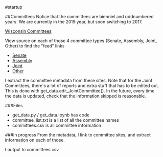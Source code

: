 #startup

##Committees
Notice that the committees are bienniel and oddnumbered years. We are currently in the 2015 year, but soon switching to 2017.

[Wisconsin Committees](http://docs.legis.wisconsin.gov/2015/committees)

View source on each of those 4 committee types (Senate, Assembly, Joint, Other) to find the "feed" links

* [Senate](http://docs.legis.wisconsin.gov/feed/2015/committees/senate)
* [Assembly](http://docs.legis.wisconsin.gov/feed/2015/committees/assembly)
* [Joint](http://docs.legis.wisconsin.gov/feed/2015/committees/joint)
* [Other](http://docs.legis.wisconsin.gov/feed/2015/committees/other)

I extract the committee metadata from these sites. Note that for the Joint Committees, there's a lot of reports and extra stuff that has to be edited out. This is done with get_data.edit_JointCommittee(). In the future, every time the data is updated, check that the information skipped is reasonable.

###Files
* get_data.py / get_data.ipynb has code
* committee_list.txt is a list of all the committee names
* committees.csv is all committee information

###In progress
From the metadata, I link to committee sites, and extract information on each of those.

I output to committees.csv


